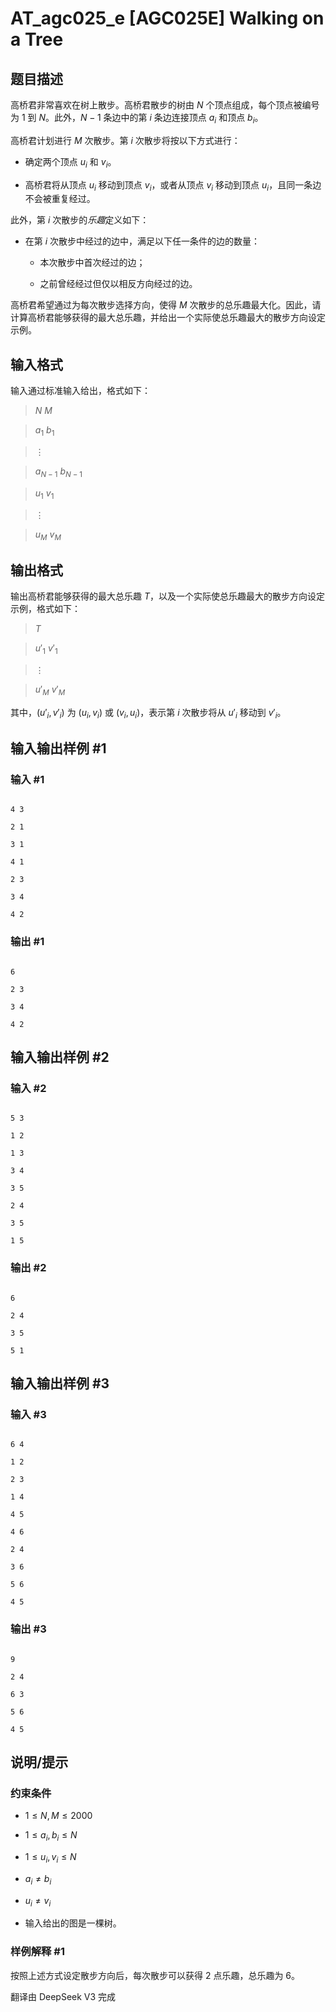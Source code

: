 # AT_agc025_e [AGC025E] Walking on a Tree

## 题目描述

[problemUrl]: https://atcoder.jp/contests/agc025/tasks/agc025_e

高桥君非常喜欢在树上散步。高桥君散步的树由 $N$ 个顶点组成，每个顶点被编号为 $1$ 到 $N$。此外，$N-1$ 条边中的第 $i$ 条边连接顶点 $a_i$ 和顶点 $b_i$。

高桥君计划进行 $M$ 次散步。第 $i$ 次散步将按以下方式进行：

- 确定两个顶点 $u_i$ 和 $v_i$。
- 高桥君将从顶点 $u_i$ 移动到顶点 $v_i$，或者从顶点 $v_i$ 移动到顶点 $u_i$，且同一条边不会被重复经过。

此外，第 $i$ 次散步的*乐趣*定义如下：

- 在第 $i$ 次散步中经过的边中，满足以下任一条件的边的数量：
  - 本次散步中首次经过的边；
  - 之前曾经经过但仅以相反方向经过的边。

高桥君希望通过为每次散步选择方向，使得 $M$ 次散步的总乐趣最大化。因此，请计算高桥君能够获得的最大总乐趣，并给出一个实际使总乐趣最大的散步方向设定示例。

## 输入格式

输入通过标准输入给出，格式如下：

> $N$ $M$  
> $a_1$ $b_1$  
> $\vdots$  
> $a_{N-1}$ $b_{N-1}$  
> $u_1$ $v_1$  
> $\vdots$  
> $u_M$ $v_M$

## 输出格式

输出高桥君能够获得的最大总乐趣 $T$，以及一个实际使总乐趣最大的散步方向设定示例，格式如下：

> $T$  
> $u'_1$ $v'_1$  
> $\vdots$  
> $u'_M$ $v'_M$

其中，$(u'_i, v'_i)$ 为 $(u_i, v_i)$ 或 $(v_i, u_i)$，表示第 $i$ 次散步将从 $u'_i$ 移动到 $v'_i$。

## 输入输出样例 #1

### 输入 #1

```
4 3
2 1
3 1
4 1
2 3
3 4
4 2
```

### 输出 #1

```
6
2 3
3 4
4 2
```

## 输入输出样例 #2

### 输入 #2

```
5 3
1 2
1 3
3 4
3 5
2 4
3 5
1 5
```

### 输出 #2

```
6
2 4
3 5
5 1
```

## 输入输出样例 #3

### 输入 #3

```
6 4
1 2
2 3
1 4
4 5
4 6
2 4
3 6
5 6
4 5
```

### 输出 #3

```
9
2 4
6 3
5 6
4 5
```

## 说明/提示

### 约束条件

- $1 \leq N, M \leq 2000$
- $1 \leq a_i, b_i \leq N$
- $1 \leq u_i, v_i \leq N$
- $a_i \neq b_i$
- $u_i \neq v_i$
- 输入给出的图是一棵树。

### 样例解释 #1

按照上述方式设定散步方向后，每次散步可以获得 $2$ 点乐趣，总乐趣为 $6$。

翻译由 DeepSeek V3 完成